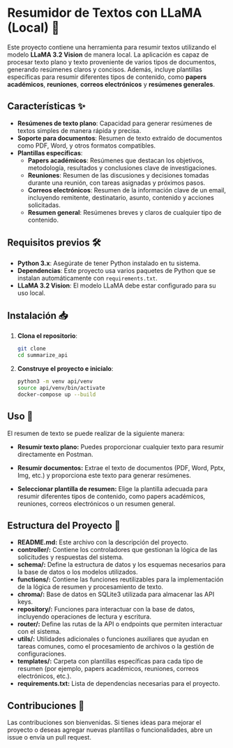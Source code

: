 # Resumidor de Textos con LLaMA (Local) 🚀

Este proyecto contiene una herramienta para resumir textos utilizando el modelo **LLaMA 3.2 Vision** de manera local. La aplicación es capaz de procesar texto plano y texto proveniente de varios tipos de documentos, generando resúmenes claros y concisos. Además, incluye plantillas específicas para resumir diferentes tipos de contenido, como **papers académicos**, **reuniones**, **correos electrónicos** y **resúmenes generales**.

## Características ✨

- **Resúmenes de texto plano**: Capacidad para generar resúmenes de textos simples de manera rápida y precisa.
- **Soporte para documentos**: Resumen de texto extraído de documentos como PDF, Word, y otros formatos compatibles.
- **Plantillas específicas**:
  - **Papers académicos**: Resúmenes que destacan los objetivos, metodología, resultados y conclusiones clave de investigaciones.
  - **Reuniones**: Resumen de las discusiones y decisiones tomadas durante una reunión, con tareas asignadas y próximos pasos.
  - **Correos electrónicos**: Resumen de la información clave de un email, incluyendo remitente, destinatario, asunto, contenido y acciones solicitadas.
  - **Resumen general**: Resúmenes breves y claros de cualquier tipo de contenido.

## Requisitos previos 🛠️

- **Python 3.x**: Asegúrate de tener Python instalado en tu sistema.
- **Dependencias**: Este proyecto usa varios paquetes de Python que se instalan automáticamente con `requirements.txt`.
- **LLaMA 3.2 Vision**: El modelo LLaMA debe estar configurado para su uso local.

## Instalación 📥

1. **Clona el repositorio**:
   ```bash
   git clone 
   cd summarize_api

2. **Construye el proyecto e inicialo**:
   ```bash
   python3 -m venv api/venv
   source api/venv/bin/activate
   docker-compose up --build

## Uso 📝

El resumen de texto se puede realizar de la siguiente manera:

   - **Resumir texto plano:**
        Puedes proporcionar cualquier texto para resumir directamente en Postman.

   - **Resumir documentos:**
        Extrae el texto de documentos (PDF, Word, Pptx, Img, etc.) y proporciona este texto para generar resúmenes.

   - **Seleccionar plantilla de resumen:**
        Elige la plantilla adecuada para resumir diferentes tipos de contenido, como papers académicos, reuniones, correos electrónicos o un resumen general.

## Estructura del Proyecto 📂

- **README.md:** Este archivo con la descripción del proyecto.
- **controller/:** Contiene los controladores que gestionan la lógica de las solicitudes y respuestas del sistema.
- **schema/:** Define la estructura de datos y los esquemas necesarios para la base de datos o los modelos utilizados.
- **functions/:** Contiene las funciones reutilizables para la implementación de la lógica de resumen y procesamiento de texto.
- **chroma/:** Base de datos en SQLite3 utilizada para almacenar las API keys.
- **repository/:** Funciones para interactuar con la base de datos, incluyendo operaciones de lectura y escritura.
- **router/:** Define las rutas de la API o endpoints que permiten interactuar con el sistema.
- **utils/:** Utilidades adicionales o funciones auxiliares que ayudan en tareas comunes, como el procesamiento de archivos o la gestión de configuraciones.
- **templates/:** Carpeta con plantillas específicas para cada tipo de resumen (por ejemplo, papers académicos, reuniones, correos electrónicos, etc.).
- **requirements.txt:** Lista de dependencias necesarias para el proyecto.

## Contribuciones 🤝

Las contribuciones son bienvenidas. Si tienes ideas para mejorar el proyecto o deseas agregar nuevas plantillas o funcionalidades, abre un issue o envía un pull request.
   
   
